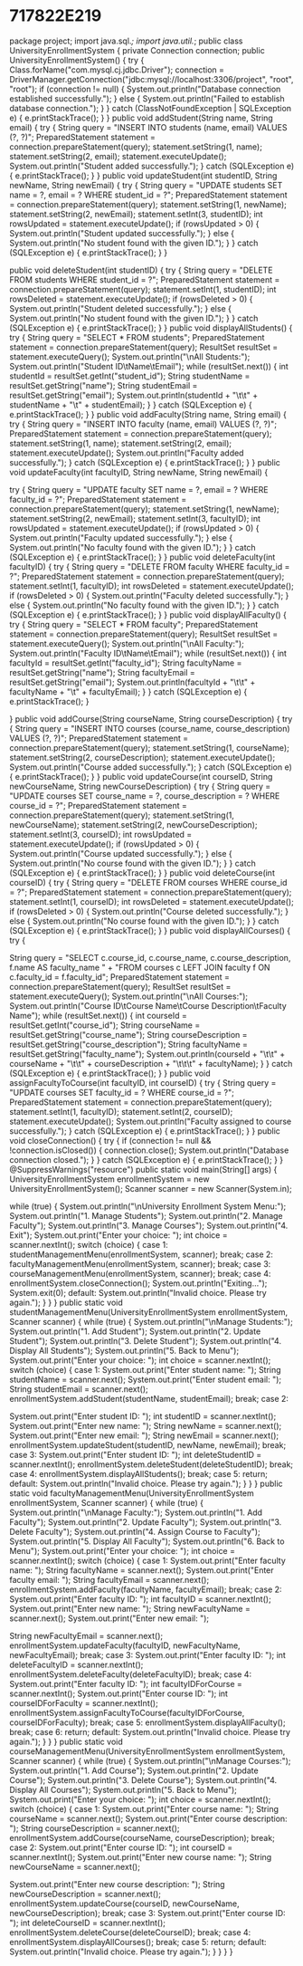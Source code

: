 # 717822E219

package project;
import java.sql.*;
import java.util.*;
public class UniversityEnrollmentSystem {
private Connection connection;
public UniversityEnrollmentSystem() {
try {
Class.forName("com.mysql.cj.jdbc.Driver");
connection = DriverManager.getConnection("jdbc:mysql://localhost:3306/project", "root", "root");
if (connection != null) {
System.out.println("Database connection established successfully.");
} else {
System.out.println("Failed to establish database connection.");
}
} catch (ClassNotFoundException | SQLException e) {
e.printStackTrace();
}
}
public void addStudent(String name, String email) {
try {
String query = "INSERT INTO students (name, email) VALUES (?, ?)";
PreparedStatement statement = connection.prepareStatement(query);
statement.setString(1, name);
statement.setString(2, email);
statement.executeUpdate();
System.out.println("Student added successfully.");
} catch (SQLException e) {
e.printStackTrace();
}
}
public void updateStudent(int studentID, String newName, String newEmail) {
try {
String query = "UPDATE students SET name = ?, email = ? WHERE student_id = ?";
PreparedStatement statement = connection.prepareStatement(query);
statement.setString(1, newName);
statement.setString(2, newEmail);
statement.setInt(3, studentID);
int rowsUpdated = statement.executeUpdate();
if (rowsUpdated > 0) {
System.out.println("Student updated successfully.");
} else {
System.out.println("No student found with the given ID.");
}
} catch (SQLException e) {
e.printStackTrace();
}
}

public void deleteStudent(int studentID) {
try {
String query = "DELETE FROM students WHERE student_id = ?";
PreparedStatement statement = connection.prepareStatement(query);
statement.setInt(1, studentID);
int rowsDeleted = statement.executeUpdate();
if (rowsDeleted > 0) {
System.out.println("Student deleted successfully.");
} else {
System.out.println("No student found with the given ID.");
}
} catch (SQLException e) {
e.printStackTrace();
}
}
public void displayAllStudents() {
try {
String query = "SELECT * FROM students";
PreparedStatement statement = connection.prepareStatement(query);
ResultSet resultSet = statement.executeQuery();
System.out.println("\nAll Students:");
System.out.println("Student ID\tName\tEmail");
while (resultSet.next()) {
int studentId = resultSet.getInt("student_id");
String studentName = resultSet.getString("name");
String studentEmail = resultSet.getString("email");
System.out.println(studentId + "\t\t" + studentName + "\t" + studentEmail);
}
} catch (SQLException e) {
e.printStackTrace();
}
}
public void addFaculty(String name, String email) {
try {
String query = "INSERT INTO faculty (name, email) VALUES (?, ?)";
PreparedStatement statement = connection.prepareStatement(query);
statement.setString(1, name);
statement.setString(2, email);
statement.executeUpdate();
System.out.println("Faculty added successfully.");
} catch (SQLException e) {
e.printStackTrace();
}
}
public void updateFaculty(int facultyID, String newName, String newEmail) {

try {
String query = "UPDATE faculty SET name = ?, email = ? WHERE faculty_id = ?";
PreparedStatement statement = connection.prepareStatement(query);
statement.setString(1, newName);
statement.setString(2, newEmail);
statement.setInt(3, facultyID);
int rowsUpdated = statement.executeUpdate();
if (rowsUpdated > 0) {
System.out.println("Faculty updated successfully.");
} else {
System.out.println("No faculty found with the given ID.");
}
} catch (SQLException e) {
e.printStackTrace();
}
}
public void deleteFaculty(int facultyID) {
try {
String query = "DELETE FROM faculty WHERE faculty_id = ?";
PreparedStatement statement = connection.prepareStatement(query);
statement.setInt(1, facultyID);
int rowsDeleted = statement.executeUpdate();
if (rowsDeleted > 0) {
System.out.println("Faculty deleted successfully.");
} else {
System.out.println("No faculty found with the given ID.");
}
} catch (SQLException e) {
e.printStackTrace();
}
}
public void displayAllFaculty() {
try {
String query = "SELECT * FROM faculty";
PreparedStatement statement = connection.prepareStatement(query);
ResultSet resultSet = statement.executeQuery();
System.out.println("\nAll Faculty:");
System.out.println("Faculty ID\tName\tEmail");
while (resultSet.next()) {
int facultyId = resultSet.getInt("faculty_id");
String facultyName = resultSet.getString("name");
String facultyEmail = resultSet.getString("email");
System.out.println(facultyId + "\t\t" + facultyName + "\t" + facultyEmail);
}
} catch (SQLException e) {
e.printStackTrace();
}

}
public void addCourse(String courseName, String courseDescription) {
try {
String query = "INSERT INTO courses (course_name, course_description) VALUES (?, ?)";
PreparedStatement statement = connection.prepareStatement(query);
statement.setString(1, courseName);
statement.setString(2, courseDescription);
statement.executeUpdate();
System.out.println("Course added successfully.");
} catch (SQLException e) {
e.printStackTrace();
}
}
public void updateCourse(int courseID, String newCourseName, String newCourseDescription) {
try {
String query = "UPDATE courses SET course_name = ?, course_description = ? WHERE course_id =
?";
PreparedStatement statement = connection.prepareStatement(query);
statement.setString(1, newCourseName);
statement.setString(2, newCourseDescription);
statement.setInt(3, courseID);
int rowsUpdated = statement.executeUpdate();
if (rowsUpdated > 0) {
System.out.println("Course updated successfully.");
} else {
System.out.println("No course found with the given ID.");
}
} catch (SQLException e) {
e.printStackTrace();
}
}
public void deleteCourse(int courseID) {
try {
String query = "DELETE FROM courses WHERE course_id = ?";
PreparedStatement statement = connection.prepareStatement(query);
statement.setInt(1, courseID);
int rowsDeleted = statement.executeUpdate();
if (rowsDeleted > 0) {
System.out.println("Course deleted successfully.");
} else {
System.out.println("No course found with the given ID.");
}
} catch (SQLException e) {
e.printStackTrace();
}
}
public void displayAllCourses() {
try {

String query = "SELECT c.course_id, c.course_name, c.course_description, f.name AS faculty_name "
+
"FROM courses c LEFT JOIN faculty f ON c.faculty_id = f.faculty_id";
PreparedStatement statement = connection.prepareStatement(query);
ResultSet resultSet = statement.executeQuery();
System.out.println("\nAll Courses:");
System.out.println("Course ID\tCourse Name\tCourse Description\tFaculty Name");
while (resultSet.next()) {
int courseId = resultSet.getInt("course_id");
String courseName = resultSet.getString("course_name");
String courseDescription = resultSet.getString("course_description");
String facultyName = resultSet.getString("faculty_name");
System.out.println(courseId + "\t\t" + courseName + "\t\t" + courseDescription + "\t\t\t" +
facultyName);
}
} catch (SQLException e) {
e.printStackTrace();
}
}
public void assignFacultyToCourse(int facultyID, int courseID) {
try {
String query = "UPDATE courses SET faculty_id = ? WHERE course_id = ?";
PreparedStatement statement = connection.prepareStatement(query);
statement.setInt(1, facultyID);
statement.setInt(2, courseID);
statement.executeUpdate();
System.out.println("Faculty assigned to course successfully.");
} catch (SQLException e) {
e.printStackTrace();
}
}
public void closeConnection() {
try {
if (connection != null && !connection.isClosed()) {
connection.close();
System.out.println("Database connection closed.");
}
} catch (SQLException e) {
e.printStackTrace();
}
}
@SuppressWarnings("resource")
public static void main(String[] args) {
UniversityEnrollmentSystem enrollmentSystem = new UniversityEnrollmentSystem();
Scanner scanner = new Scanner(System.in);

while (true) {
System.out.println("\nUniversity Enrollment System Menu:");
System.out.println("1. Manage Students");
System.out.println("2. Manage Faculty");
System.out.println("3. Manage Courses");
System.out.println("4. Exit");
System.out.print("Enter your choice: ");
int choice = scanner.nextInt();
switch (choice) {
case 1:
studentManagementMenu(enrollmentSystem, scanner);
break;
case 2:
facultyManagementMenu(enrollmentSystem, scanner);
break;
case 3:
courseManagementMenu(enrollmentSystem, scanner);
break;
case 4:
enrollmentSystem.closeConnection();
System.out.println("Exiting...");
System.exit(0);
default:
System.out.println("Invalid choice. Please try again.");
}
}
}
public static void studentManagementMenu(UniversityEnrollmentSystem enrollmentSystem, Scanner
scanner) {
while (true) {
System.out.println("\nManage Students:");
System.out.println("1. Add Student");
System.out.println("2. Update Student");
System.out.println("3. Delete Student");
System.out.println("4. Display All Students");
System.out.println("5. Back to Menu");
System.out.print("Enter your choice: ");
int choice = scanner.nextInt();
switch (choice) {
case 1:
System.out.print("Enter student name: ");
String studentName = scanner.next();
System.out.print("Enter student email: ");
String studentEmail = scanner.next();
enrollmentSystem.addStudent(studentName, studentEmail);
break;
case 2:

System.out.print("Enter student ID: ");
int studentID = scanner.nextInt();
System.out.print("Enter new name: ");
String newName = scanner.next();
System.out.print("Enter new email: ");
String newEmail = scanner.next();
enrollmentSystem.updateStudent(studentID, newName, newEmail);
break;
case 3:
System.out.print("Enter student ID: ");
int deleteStudentID = scanner.nextInt();
enrollmentSystem.deleteStudent(deleteStudentID);
break;
case 4:
enrollmentSystem.displayAllStudents();
break;
case 5:
return;
default:
System.out.println("Invalid choice. Please try again.");
}
}
}
public static void facultyManagementMenu(UniversityEnrollmentSystem enrollmentSystem, Scanner
scanner) {
while (true) {
System.out.println("\nManage Faculty:");
System.out.println("1. Add Faculty");
System.out.println("2. Update Faculty");
System.out.println("3. Delete Faculty");
System.out.println("4. Assign Course to Faculty");
System.out.println("5. Display All Faculty");
System.out.println("6. Back to Menu");
System.out.print("Enter your choice: ");
int choice = scanner.nextInt();
switch (choice) {
case 1:
System.out.print("Enter faculty name: ");
String facultyName = scanner.next();
System.out.print("Enter faculty email: ");
String facultyEmail = scanner.next();
enrollmentSystem.addFaculty(facultyName, facultyEmail);
break;
case 2:
System.out.print("Enter faculty ID: ");
int facultyID = scanner.nextInt();
System.out.print("Enter new name: ");
String newFacultyName = scanner.next();
System.out.print("Enter new email: ");

String newFacultyEmail = scanner.next();
enrollmentSystem.updateFaculty(facultyID, newFacultyName, newFacultyEmail);
break;
case 3:
System.out.print("Enter faculty ID: ");
int deleteFacultyID = scanner.nextInt();
enrollmentSystem.deleteFaculty(deleteFacultyID);
break;
case 4:
System.out.print("Enter faculty ID: ");
int facultyIDForCourse = scanner.nextInt();
System.out.print("Enter course ID: ");
int courseIDForFaculty = scanner.nextInt();
enrollmentSystem.assignFacultyToCourse(facultyIDForCourse, courseIDForFaculty);
break;
case 5:
enrollmentSystem.displayAllFaculty();
break;
case 6:
return;
default:
System.out.println("Invalid choice. Please try again.");
}
}
}
public static void courseManagementMenu(UniversityEnrollmentSystem enrollmentSystem, Scanner
scanner) {
while (true) {
System.out.println("\nManage Courses:");
System.out.println("1. Add Course");
System.out.println("2. Update Course");
System.out.println("3. Delete Course");
System.out.println("4. Display All Courses");
System.out.println("5. Back to Menu");
System.out.print("Enter your choice: ");
int choice = scanner.nextInt();
switch (choice) {
case 1:
System.out.print("Enter course name: ");
String courseName = scanner.next();
System.out.print("Enter course description: ");
String courseDescription = scanner.next();
enrollmentSystem.addCourse(courseName, courseDescription);
break;
case 2:
System.out.print("Enter course ID: ");
int courseID = scanner.nextInt();
System.out.print("Enter new course name: ");
String newCourseName = scanner.next();

System.out.print("Enter new course description: ");
String newCourseDescription = scanner.next();
enrollmentSystem.updateCourse(courseID, newCourseName, newCourseDescription);
break;
case 3:
System.out.print("Enter course ID: ");
int deleteCourseID = scanner.nextInt();
enrollmentSystem.deleteCourse(deleteCourseID);
break;
case 4:
enrollmentSystem.displayAllCourses();
break;
case 5:
return;
default:
System.out.println("Invalid choice. Please try again.");
}
}
}
}
